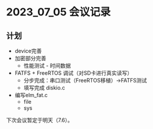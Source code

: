 # 2023_07_05 会议记录

## 计划
* device完善
* 加密部分完善
  * 性能测试 - 时间数据
* FATFS + FreeRTOS 调试（对SD卡进行真实读写）
  * 分步完成：串口测试（FreeRTOS移植）->FATFS测试
  * 填写完成 diskio.c
* 编写elm_fat.c
  * file
  * sys 

下次会议暂定于明天（7.6）。